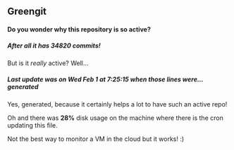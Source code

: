 ## Greengit

#### Do you wonder why this repository is so active?

##### After all it has 34820 commits!

But is it *really* active? Well...

##### Last update was on Wed Feb 1 at 7:25:15 when those lines were... generated

Yes, generated, because it certainly helps a lot to have such an active repo!

Oh and there was **28%** disk usage on the machine
where there is the cron updating this file.

Not the best way to monitor a VM in the cloud but it works! :)
